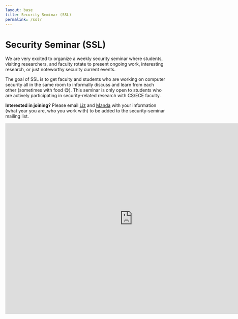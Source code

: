 ```yaml
---
layout: base
title: Security Seminar (SSL)
permalink: /ssl/
---
```


# Security Seminar (SSL)


We are very excited to organize a weekly security seminar where students, visiting researchers, and faculty rotate to present ongoing work, interesting research, or just noteworthy security current events. 

The goal of SSL is to get faculty and students who are working on computer security all in the same room to informally discuss and learn from each other (sometimes with food 😋). This seminar is only open to students who are actively participating in security-related research with CS/ECE faculty.

**Interested in joining?**
Please email [Liz](mailto:lizhikev@ucla.edu) and [Manda](mailto:mandat@ucla.edu) with your information (what year you are, who you work with) to be added to the security-seminar mailing list.


<iframe src="https://calendar.google.com/calendar/embed?src=c_594d453e15bdf732599bf5864ec0217a5ac7b02deeb96eaa5937b19da709b423%40group.calendar.google.com&ctz=America%2FLos_Angeles&mode=AGENDA" style="border: 0" width="800" height="600" frameborder="0" scrolling="no"></iframe>
